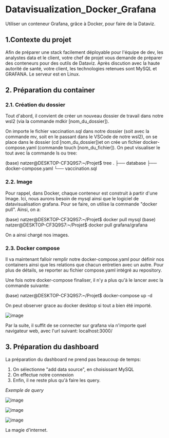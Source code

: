 # Datavisualization_Docker_Grafana
Utiliser un conteneur Grafana, grâce à Docker, pour faire de la Dataviz.

## 1.Contexte du projet

Afin de préparer une stack facilement déployable pour l'équipe de dev, les analystes data et le client, votre chef de projet vous demande de préparer des conteneurs pour des outils de Dataviz. Après discution avec la haute autorité de santé, votre client, les technologies retenues sont MySQL et GRAFANA. Le serveur est en Linux.

## 2. Préparation du container

### 2.1. Création du dossier 

Tout d'abord, il convient de créer un nouveau dossier de travail dans notre wsl2 (via la commande mdkir [nom_du_dossier]). 

On importe le fichier vaccination.sql dans notre dossier (soit avec la commande mv, soit en le passant dans le VSCode de notre wsl2), on se place dans le dossier (cd [nom_du_dossier])et on crée un fichier docker-compose.yaml (commande touch [nom_du_fichier]). On peut visualiser le tout avec la commande ls ou tree:

(base) natzer@DESKTOP-CF3Q9S7:~/Projet$ tree
.
├── database
├── docker-compose.yaml
└── vaccination.sql

### 2.2. Image 

Pour rappel, dans Docker, chaque conteneur est construit à partir d'une Image. Ici, nous aurons besoin de mysql ainsi que le logiciel de datavisualisation grafana. Pour se faire, on utilise la commande "docker pull". Ainsi, on a:

(base) natzer@DESKTOP-CF3Q9S7:~/Projet$ docker pull mysql
(base) natzer@DESKTOP-CF3Q9S7:~/Projet$ docker pull grafana/grafana

On a ainsi chargé nos images. 

### 2.3. Docker compose
Il va maintenant falloir remplir notre docker-compose.yaml pour définir nos containers ainsi que les relations que chacun entretien avec un autre. Pour plus de détails, se reporter au fichier compose.yaml intégré au repository. 

Une fois notre docker-compose finaliser, il n'y a plus qu'à le lancer avec la commande suivante:

(base) natzer@DESKTOP-CF3Q9S7:~/Projet$ docker-compose up -d

On peut observer grace au docker desktop si tout a bien été importé.  

![image](https://user-images.githubusercontent.com/95342035/161948932-e8369d90-3d3e-402e-8e79-d104b3857327.png)

Par la suite, il suffit de se connecter sur grafana via n'importe quel navigateur web, avec l'url suivant: localhost:3000/

## 3. Préparation du dashboard

La préparation du dashboard ne prend pas beaucoup de temps: 

1) On sélectionne "add data source", en choisissant MySQL
2) On effectue notre connexion 
3) Enfin, il ne reste plus qu'à faire les query.

*Exemple de query*

![image](https://user-images.githubusercontent.com/95342035/161949596-3d7caa19-b2fb-445d-8915-9c8830ec5d69.png)

![image](https://user-images.githubusercontent.com/95342035/161949621-afb0d479-05d7-4d78-9424-55157e0fbed0.png)

![image](https://user-images.githubusercontent.com/95342035/161962039-055da1cd-75f5-4a73-916d-e45f86e92079.png)



La magie d'internet. 
